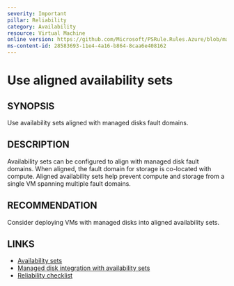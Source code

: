 ```yaml
---
severity: Important
pillar: Reliability
category: Availability
resource: Virtual Machine
online version: https://github.com/Microsoft/PSRule.Rules.Azure/blob/main/docs/en/rules/Azure.VM.ASAlignment.md
ms-content-id: 28583693-11e4-4a16-b864-8caa6e408162
---
```


# Use aligned availability sets

## SYNOPSIS

Use availability sets aligned with managed disks fault domains.

## DESCRIPTION

Availability sets can be configured to align with managed disk fault domains.
When aligned, the fault domain for storage is co-located with compute.
Aligned availability sets help prevent compute and storage from a single VM spanning multiple fault domains.

## RECOMMENDATION

Consider deploying VMs with managed disks into aligned availability sets.

## LINKS

- [Availability sets](https://docs.microsoft.com/azure/virtual-machines/availability#availability-sets)
- [Managed disk integration with availability sets](https://docs.microsoft.com/azure/virtual-machines/managed-disks-overview)
- [Reliability checklist](https://docs.microsoft.com/azure/architecture/checklist/resiliency-per-service#virtual-machines)
